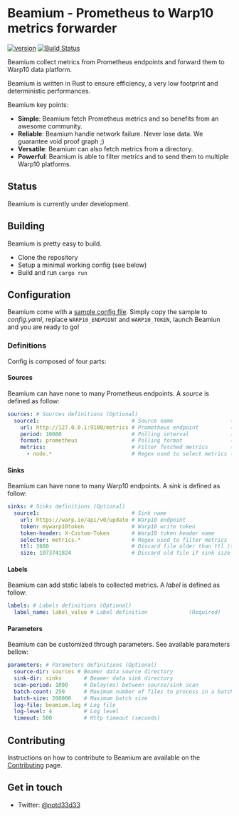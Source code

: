 # Beamium - Prometheus to Warp10 metrics forwarder
[![version](https://img.shields.io/badge/status-alpha-orange.svg)](https://github.com/runabove/beamium)
[![Build Status](https://travis-ci.org/runabove/beamium.svg?branch=master)](https://travis-ci.org/runabove/beamium)

Beamium collect metrics from Prometheus endpoints and forward them to Warp10 data platform.

Beamium is written in Rust to ensure efficiency, a very low footprint and deterministic performances.

Beamium key points:
 - **Simple**: Beamium fetch Prometheus metrics and so benefits from an awesome community.
 - **Reliable**: Beamium handle network failure. Never lose data. We guarantee void proof graph ;)
 - **Versatile**: Beamium can also fetch metrics from a directory.
 - **Powerful**: Beamium is able to filter metrics and to send them to multiple Warp10 platforms.

## Status
Beamium is currently under development.

## Building
Beamium is pretty easy to build.
 - Clone the repository
 - Setup a minimal working config (see below)
 - Build and run `cargo run`

## Configuration
Beamium come with a [sample config file](config.sample.yaml). Simply copy the sample to *config.yaml*, replace `WARP10_ENDPOINT` and `WARP10_TOKEN`, launch Beamiun and you are ready to go!

### Definitions
Config is composed of four parts:

#### Sources
Beamium can have none to many Prometheus endpoints. A *source* is defined as follow:
``` yaml
sources: # Sources definitions (Optional)
  source1:                             # Source name                  (Required)
    url: http://127.0.0.1:9100/metrics # Prometheus endpoint          (Required)
    period: 10000                      # Polling interval             (Required)
    format: prometheus                 # Polling format               (Optional, default: prometheus, value: [prometheus, sensision])
    metrics:                           # Filter fetched metrics       (Optional)
      - node.*                         # Regex used to select metrics (Required)
```

#### Sinks
Beamium can have none to many Warp10 endpoints. A *sink* is defined as follow:
``` yaml
sinks: # Sinks definitions (Optional)
  source1:                             # Sink name                                (Required)
    url: https://warp.io/api/v0/update # Warp10 endpoint                          (Required)
    token: mywarp10token               # Warp10 write token                       (Required)
    token-header: X-Custom-Token       # Warp10 token header name                 (Optional, default: X-Warp10-Token)
    selector: metrics.*                # Regex used to filter metrics             (Optional, default: None)
    ttl: 3600                          # Discard file older than ttl (seconds)    (Optional, default: 3600)
    size: 1073741824                   # Discard old file if sink size is greater (Optional, default: 1073741824)
```

#### Labels
Beamium can add static labels to collected metrics. A *label* is defined as follow:
``` yaml
labels: # Labels definitions (Optional)
  label_name: label_value # Label definition             (Required)
```

#### Parameters
Beamium can be customized through parameters. See available parameters bellow:
``` yaml
parameters: # Parameters definitions (Optional)
  source-dir: sources # Beamer data source directory                    (Optional, default: sources)
  sink-dir: sinks       # Beamer data sink directory                    (Optional, default: sinks)
  scan-period: 1000     # Delay(ms) between source/sink scan            (Optional, default: 1000)
  batch-count: 250      # Maximum number of files to process in a batch (Optional, default: 250)
  batch-size: 200000    # Maximum batch size                            (Optional, default: 250)
  log-file: beamium.log # Log file                                      (Optional, default: beamium.log)
  log-level: 4          # Log level                                     (Optional, default: info)
  timeout: 500          # Http timeout (seconds)                        (Optional, default: 500)
```

## Contributing
Instructions on how to contribute to Beamium are available on the [Contributing][Contributing] page.

## Get in touch

- Twitter: [@notd33d33](https://twitter.com/notd33d33)

[Contributing]: CONTRIBUTING.md
